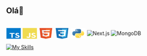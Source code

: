 ## Olá👋


</div>
 <div style="display: inline_block"><br>
  <img align="center" alt="TS" height="30" width="40" src="https://raw.githubusercontent.com/devicons/devicon/master/icons/typescript/typescript-plain.svg">
  <img align="center" alt="JS" height="30" width="40" src="https://raw.githubusercontent.com/devicons/devicon/master/icons/javascript/javascript-plain.svg">
  <img align="center" alt="HTML" height="30" width="40" src="https://raw.githubusercontent.com/devicons/devicon/master/icons/html5/html5-original.svg">
  <img align="center" alt="CSS" height="30" width="40" src="https://raw.githubusercontent.com/devicons/devicon/master/icons/css3/css3-original.svg">
  <img align="center" alt="Python" height="30" width="40" src="https://raw.githubusercontent.com/devicons/devicon/master/icons/python/python-original.svg">
  <img align="center" alt="Next.js" height="30" width="40" src="https://www.svgrepo.com/show/354113/nextjs-icon.svg" />
  <img align="center" alt="MongoDB" height="30" width="40" src="https://www.svgrepo.com/show/331488/mongodb.svg" />
</div>

[![My Skills](https://skillicons.dev/icons?i=typescript,javascript,next,python,mongodb&perline=4)](https://skillicons.dev)
